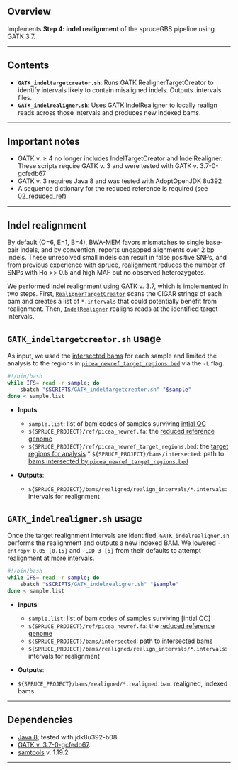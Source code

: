 ## Overview

Implements **Step 4: indel realignment** of the spruceGBS pipeline using GATK 3.7.

---

## Contents

* **`GATK_indeltargetcreator.sh`**: Runs GATK RealignerTargetCreator to identify intervals likely to contain misaligned indels. Outputs .intervals files.
* **`GATK_indelrealigner.sh`**: Uses GATK IndelRealigner to locally realign reads across those intervals and produces new indexed bams.
  
---

## Important notes

* GATK v. ≥ 4 no longer includes IndelTargetCreator and IndelRealigner. These scripts require GATK v. 3 and were tested with GATK v. 3.7-0-gcfedb67
* GATK v. 3 requires Java 8 and was tested with AdoptOpenJDK 8u392
* A sequence dictionary for the reduced reference is required (see [02_reduced_ref](https://github.com/lxsllvn/spruceGBS/tree/main/02_reduced_ref))

---

## Indel realignment

By default (O=6, E=1, B=4), BWA-MEM favors mismatches to single base-pair indels, and by convention, reports ungapped alignments over 2 bp indels. These unresolved small indels can result in false positive SNPs, and from previous experience with spruce, realignment reduces the number of SNPs with Ho >> 0.5 and high MAF but no observed heterozygotes. 

We performed indel realignment using GATK v. 3.7, which is implemented in two steps. First, [`RealignerTargetCreator`](https://github.com/broadgsa/gatk-protected/blob/master/public/gatk-tools-public/src/main/java/org/broadinstitute/gatk/tools/walkers/indels/RealignerTargetCreator.java#L171) scans the CIGAR strings of each bam and creates a list of `*.intervals` that could potentially benefit from realignment. Then, [`IndelRealigner`](https://github.com/broadgsa/gatk-protected/blob/master/public/gatk-tools-public/src/main/java/org/broadinstitute/gatk/tools/walkers/indels/IndelRealigner.java) realigns reads at the identified target intervals.

## **`GATK_indeltargetcreator.sh`** usage

As input, we used the [intersected bams](https://github.com/lxsllvn/spruceGBS/tree/main/02_reduced_ref) for each sample and limited the analysis to the regions in [`picea_newref_target_regions.bed`](https://github.com/lxsllvn/spruceGBS/tree/main/02_reduced_ref) via the `-L` flag. 

```bash
#!/bin/bash
while IFS= read -r sample; do
    sbatch "$SCRIPTS/GATK_indeltargetcreator.sh" "$sample"
done < sample.list
```

* **Inputs**:
    *  `sample.list`: list of bam codes of samples surviving [intial QC](https://github.com/lxsllvn/spruceGBS/tree/main/03_initial_qc)
     *  `${SPRUCE_PROJECT}/ref/picea_newref.fa`: the [reduced reference genome](https://github.com/lxsllvn/spruceGBS/tree/main/02_reduced_ref)
     * `${SPRUCE_PROJECT}/ref/picea_newref_target_regions.bed`: the [target regions for analysis](https://github.com/lxsllvn/spruceGBS/tree/main/02_reduced_ref) 
      * `${SPRUCE_PROJECT}/bams/intersected`: path to [bams intersected by `picea_newref_target_regions.bed`](https://github.com/lxsllvn/spruceGBS/tree/main/02_reduced_ref) 

* **Outputs**:
    * `${SPRUCE_PROJECT}/bams/realigned/realign_intervals/*.intervals`: intervals for realignment 

## **`GATK_indelrealigner.sh`** usage

Once the target realignment intervals are identified, `GATK_indelrealigner.sh` performs the realignment and outputs a new indexed BAM. We lowered `-entropy 0.05 [0.15]` and `-LOD 3 [5]` from their defaults to attempt realignment at more intervals.

```bash
#!/bin/bash
while IFS= read -r sample; do
    sbatch "$SCRIPTS/GATK_indelrealigner.sh" "$sample"
done < sample.list
```

* **Inputs**:
    *  `sample.list`: list of bam codes of samples surviving [intial QC]
    *  `${SPRUCE_PROJECT}/ref/picea_newref.fa`: the [reduced reference genome](https://github.com/lxsllvn/spruceGBS/tree/main/02_reduced_ref)
    * `${SPRUCE_PROJECT}/bams/intersected`: path to [intersected bams](https://github.com/lxsllvn/spruceGBS/tree/main/02_reduced_ref) 
    * `${SPRUCE_PROJECT}/bams/realigned/realign_intervals/*.intervals`: intervals for realignment

* **Outputs**:
 * `${SPRUCE_PROJECT}/bams/realigned/*.realigned.bam`: realigned, indexed bams

---

## Dependencies

* [Java 8](https://github.com/adoptium/temurin8-binaries/releases); tested with jdk8u392-b08
* [GATK v. 3.7-0-gcfedb67](https://console.cloud.google.com/storage/browser/gatk-software/package-archive/gatk;tab=objects?pli=1&prefix=&forceOnObjectsSortingFiltering=false). 
* [samtools](https://www.htslib.org/) v. 1.19.2

---


